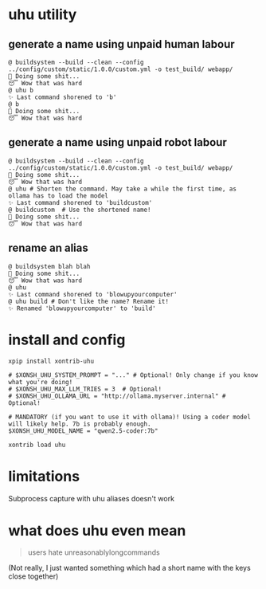 # uhu utility

## generate a name using unpaid human labour

```xsh
@ buildsystem --build --clean --config ../config/custom/static/1.0.0/custom.yml -o test_build/ webapp/
🔨 Doing some shit...
😴 Wow that was hard
@ uhu b
✨ Last command shorened to 'b'
@ b
🔨 Doing some shit...
😴 Wow that was hard
```

## generate a name using unpaid robot labour

```xsh
@ buildsystem --build --clean --config ../config/custom/static/1.0.0/custom.yml -o test_build/ webapp/
🔨 Doing some shit...
😴 Wow that was hard
@ uhu # Shorten the command. May take a while the first time, as ollama has to load the model
✨ Last command shorened to 'buildcustom'
@ buildcustom  # Use the shortened name!
🔨 Doing some shit...
😴 Wow that was hard
```

## rename an alias

```xsh
@ buildsystem blah blah
🔨 Doing some shit...
😴 Wow that was hard
@ uhu
✨ Last command shorened to 'blowupyourcomputer'
@ uhu build # Don't like the name? Rename it!
✨ Renamed 'blowupyourcomputer' to 'build'
```


# install and config

```xsh
xpip install xontrib-uhu
```

```xsh
# $XONSH_UHU_SYSTEM_PROMPT = "..." # Optional! Only change if you know what you're doing!
# $XONSH_UHU_MAX_LLM_TRIES = 3  # Optional! 
# $XONSH_UHU_OLLAMA_URL = "http://ollama.myserver.internal" # Optional!

# MANDATORY (if you want to use it with ollama)! Using a coder model will likely help. 7b is probably enough.
$XONSH_UHU_MODEL_NAME = "qwen2.5-coder:7b"

xontrib load uhu
```

# limitations

Subprocess capture with uhu aliases doesn't work

# what does uhu even mean

> users hate unreasonablylongcommands

(Not really, I just wanted something which had a short name with the keys close together)


